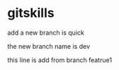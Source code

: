 # gitskills


add a new branch is quick

the new branch name is dev


this line is add from branch featrue1
